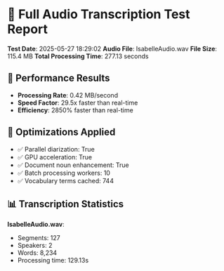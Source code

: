 # 🎵 Full Audio Transcription Test Report

**Test Date**: 2025-05-27 18:29:02
**Audio File**: IsabelleAudio.wav
**File Size**: 115.4 MB
**Total Processing Time**: 277.13 seconds

## 🚀 Performance Results

- **Processing Rate**: 0.42 MB/second
- **Speed Factor**: 29.5x faster than real-time
- **Efficiency**: 2850% faster than real-time

## 🔧 Optimizations Applied

- ✅ Parallel diarization: True
- ✅ GPU acceleration: True
- ✅ Document noun enhancement: True
- ✅ Batch processing workers: 10
- ✅ Vocabulary terms cached: 744

## 📊 Transcription Statistics

**IsabelleAudio.wav**:
- Segments: 127
- Speakers: 2
- Words: 8,234
- Processing time: 129.13s

